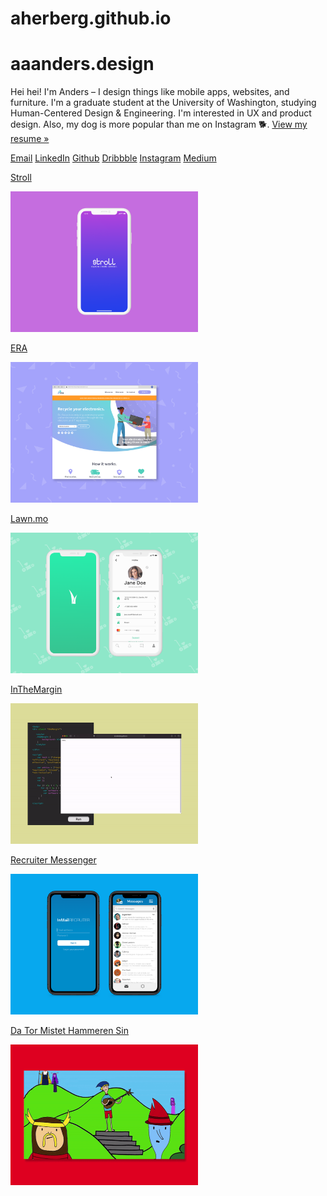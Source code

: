 # aherberg.github.io

# aaanders.design

Hei hei! I'm Anders – I design things like mobile apps, websites, and furniture. I'm a graduate student at the University of Washington, studying Human-Centered Design & Engineering. I'm interested in UX and product design. Also, my dog is more popular than me on Instagram 🐕. [View my resume »](https://aherberg.github.io/assets/documents/herberg-resume2021-public.pdf "View my resume »")

[Email](mailto:eherberg@uw.edu "Email")
[LinkedIn](https://www.linkedin.com/in/eaherberg/ "LinkedIn")
[Github](https://github.com/eaherberg/ "Github")
[Dribbble]("https://dribbble.com/onders "Dribbble")
[Instagram](https://www.instagram.com/olliefromtaiwan/ "Instagram")
[Medium](https://medium.com/@aaanders "Medium")

[Stroll ](https://aherberg.github.io/pages/stroll.html)

<img src="/assets/images/projectHero/stroll_thumb.png" width="300" height="auto">

[ERA ](https://aherberg.github.io/pages/era.html)

<img src="/assets/images/projectHero/era_thumb.png" width="300" height="auto">

[Lawn.mo ](https://aherberg.github.io/pages/lawnmo.html)

<img src="/assets/images/projectHero/lmo_thumb.png" width="300" height="auto">

[InTheMargin ](https://aherberg.github.io/pages/poem.html)

<img src="/assets/images/projectHero/codePoem_thumb.gif" width="300" height="auto">

[Recruiter Messenger ](https://aherberg.github.io/pages/recruiter.html)

<img src="/assets/images/projectHero/li_thumb.png" width="300" height="auto">

[Da Tor Mistet Hammeren Sin ](https://aherberg.github.io/pages/thor.html)

<img src="/assets/images/projectHero/torThumb.gif" width="300" height="auto">




